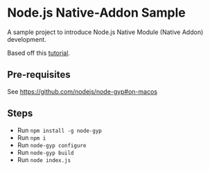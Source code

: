# Node.js Native-Addon Sample
A sample project to introduce Node.js Native Module (Native Addon) development.

Based off this [tutorial](https://itnext.io/a-simple-guide-to-load-c-c-code-into-node-js-javascript-applications-3fcccf54fd32).

## Pre-requisites
See https://github.com/nodejs/node-gyp#on-macos

## Steps
- Run `npm install -g node-gyp`
- Run `npm i`
- Run `node-gyp configure`
- Run `node-gyp build`
- Run `node index.js`